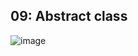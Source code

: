 

## 09: Abstract class 
![image](https://github.com/ItzelFuentes/IAFC_Portafolio_Evidencias_DDI_GIDS4093/assets/106613946/ac973a24-c23b-431d-92ed-c0c115eba20f)

